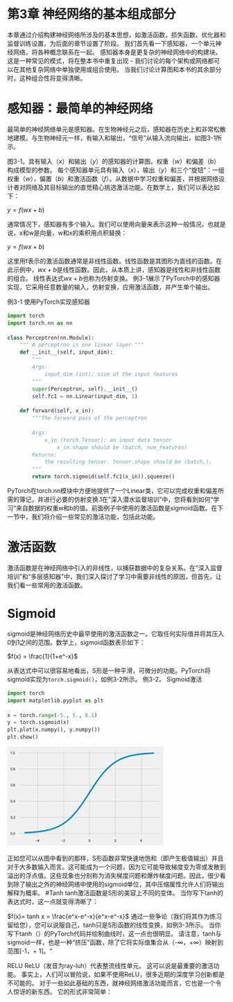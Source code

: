 # 第3章 神经网络的基本组成部分
本章通过介绍构建神经网络所涉及的基本思想，如激活函数，损失函数，优化器和监督训练设置，为后面的章节设置了阶段。 我们首先看一下感知器，一个单元神经网络，将各种概念联系在一起。 感知器本身是更复杂的神经网络中的构建块。 这是一种常见的模式，将在整本书中重复出现 - 我们讨论的每个架构或网络都可以在其他复杂网络中单独使用或组合使用。 当我们讨论计算图和本书的其余部分时，这种组合性将变得清晰。

# 感知器：最简单的神经网络
最简单的神经网络单元是感知器。在生物神经元之后，感知器在历史上和非常松散地建模。与生物神经元一样，有输入和输出，“信号”从输入流向输出，如图3-1所示。

图3-1。具有输入$（x）$和输出$（y）$的感知器的计算图。权重$（w）$和偏差（b）构成模型的参数。
每个感知器单元具有输入$（x）$，输出$（y）$和三个“旋钮”：一组权重$（w）$，偏置$（b）$和激活函数$（f）$。从数据中学习权重和偏差，并根据网络设计者对网络及其目标输出的直觉精心挑选激活功能。在数学上，我们可以表达如下：

$y = f(wx + b)$

通常情况下，感知器有多个输入。我们可以使用向量来表示这种一般情况。也就是说，x和w是向量，w和x的乘积用点积替换：

$y = f(wx + b)$

这里用f表示的激活函数通常是非线性函数。线性函数是其图形为直线的函数。在此示例中，$wx + b$是线性函数。因此，从本质上讲，感知器是线性和非线性函数的组合。 线性表达式$wx + b$也称为仿射变换。
例3-1展示了PyTorch中的感知器实现，它采用任意数量的输入，仿射变换，应用激活函数，并产生单个输出。


例3-1 使用PyTorch实现感知器
```python
import torch
import torch.nn as nn

class Perceptron(nn.Module):
    """ A perceptron is one linear layer """
    def __init__(self, input_dim):
        """
        Args:
            input_dim (int): size of the input features
        """
        super(Perceptron, self).__init__()
        self.fc1 = nn.Linear(input_dim, 1)
       
    def forward(self, x_in):
        """The forward pass of the perceptron
        
        Args:
            x_in (torch.Tensor): an input data tensor 
                x_in.shape should be (batch, num_features)
        Returns:
            the resulting tensor. tensor.shape should be (batch,).
        """
        return torch.sigmoid(self.fc1(x_in)).squeeze()
```
PyTorch在torch.nn模块中方便地提供了一个Linear类，它可以完成权重和偏差所需的簿记，并进行必要的仿射变换.1在“深入潜水监督培训”中，您将看到如何“学习”来自数据的权重w和b的值。前面例子中使用的激活函数是sigmoid函数。在下一节中，我们将介绍一些常见的激活功能，包括此功能。
# 激活函数
激活函数是在神经网络中引入的非线性，以捕获数据中的复杂关系。在“深入监督培训”和“多层感知器”中，我们深入探讨了学习中需要非线性的原因，但首先，让我们看一些常用的激活函数。
# Sigmoid
sigmoid是神经网络历史中最早使用的激活函数之一。它取任何实际值并将其压入0到1之间的范围。数学上，sigmoid函数表示如下：

$f(x) = \frac{1}{1+e^-x}$

从表达式中可以很容易地看出，S形是一种平滑，可微分的功能。PyTorch将sigmoid实现为`torch.sigmoid()`，如例3-2所示。
例3-2。 Sigmoid激活
```python
import torch
import matplotlib.pyplot as plt

x = torch.range(-5., 5., 0.1)
y = torch.sigmoid(x)
plt.plot(x.numpy(), y.numpy())
plt.show()

```
![](../../imgs/page46image57632512.png)

正如您可以从图中看到的那样，S形函数非常快速地饱和（即产生极值输出）并且对于大多数输入而言。这可能成为一个问题，因为它可能导致梯度变为零或发散到溢出的浮点值。这些现象也分别称为消失梯度问题和爆炸梯度问题。因此，很少看到除了输出之外的神经网络中使用的sigmoid单位，其中压缩属性允许人们将输出解释为概率。
#Tanh
tanh激活函数是S形的美容上不同的变体。 当你写下tanh的表达式时，这一点就变得清晰了：

$f(x)= tanh x = \frac{e^x-e^-x}{e^x-e^-x}$
通过一些争论（我们将其作为练习留给您），您可以说服自己，tanh只是S形函数的线性变换，如例3-3所示。 当你写下tanh（）的PyTorch代码并绘制曲线时，这一点也很明显。 请注意，tanh与sigmoid一样，也是一种“挤压”函数，除了它将实际值集合从（-∞，+∞）映射到范围[-1，+ 1]。“


RELU
ReLU（发音为ray-luh）代表整流线性单元。 这可以说是最重要的激活功能。 事实上，人们可以冒险说，如果不使用ReLU，很多近期的深度学习创新都是不可能的。 对于一些如此基础的东西，就神经网络激活功能而言，它也是一个令人惊讶的新东西。 它的形式非常简单：
